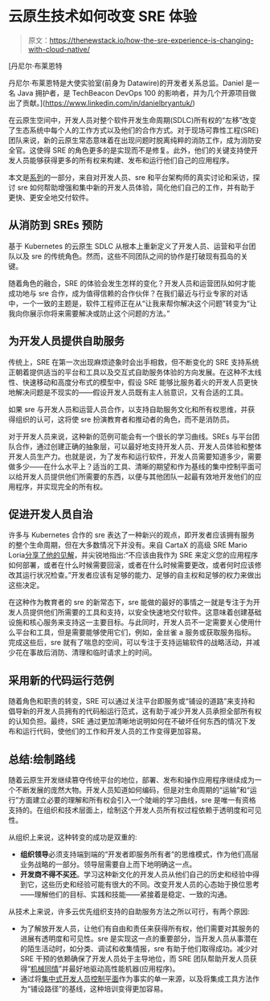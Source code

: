 # 云原生技术如何改变 SRE 体验

> 原文：<https://thenewstack.io/how-the-sre-experience-is-changing-with-cloud-native/>

[](https://www.linkedin.com/in/danielbryantuk/)

 [丹尼尔·布莱恩特

丹尼尔·布莱恩特是大使实验室(前身为 Datawire)的开发者关系总监。Daniel 是一名 Java 拥护者，是 TechBeacon DevOps 100 的影响者，并为几个开源项目做出了贡献。](https://www.linkedin.com/in/danielbryantuk/) [](https://www.linkedin.com/in/danielbryantuk/)

在云原生空间中，开发人员对整个软件开发生命周期(SDLC)所有权的“左移”改变了生态系统中每个人的工作方式以及他们的合作方式。对于现场可靠性工程(SRE)团队来说，新的云原生常态意味着在出现问题时脱离纯粹的消防工作，成为消防安全官。这使得 SRE 的角色更多的是实现而不是修复。此外，他们的关键支持使开发人员能够获得更多的所有权来构建、发布和运行他们自己的应用程序。

本文是[系列](https://thenewstack.io/how-the-developer-experience-is-changing-with-cloud-native/)的一部分，来自对开发人员、sre 和平台架构师的真实讨论和采访，探讨 sre 如何帮助增强和集中新的开发人员体验，简化他们自己的工作，并有助于更快、更安全地交付软件。

## 从消防到 SREs 预防

基于 Kubernetes 的云原生 SDLC 从根本上重新定义了开发人员、运营和平台团队以及 sre 的传统角色。然而，这些不同团队之间的协作是打破现有孤岛的关键。

随着角色的融合，SRE 的体验会发生怎样的变化？开发人员和运营团队如何才能成功地与 sre 合作，成为值得信赖的合作伙伴？在我们最近与行业专家的对话中，一个一致的主题是，软件工程师正在从“让我来帮你解决这个问题”转变为“让我向你展示你将来需要解决或防止这个问题的方法。”

## 为开发人员提供自助服务

传统上，SRE 在第一次出现麻烦迹象时会出手相救，但不断变化的 SRE 支持系统正朝着提供适当的平台和工具以及交互式自助服务体验的方向发展。在这种不太线性、快速移动和高度分布式的模型中，假设 SRE 能够比服务着火的开发人员更快地解决问题是不现实的——假设开发人员既有主人翁意识，又有合适的工具。

如果 sre 与开发人员和运营人员合作，以支持自助服务文化和所有权思维，并获得组织的认可，这将使 sre 扮演教育者和推动者的角色，而不是消防员。

对于开发人员来说，这种新的范例可能会有一个很长的学习曲线。SREs 与平台团队合作，通过创建正确的抽象层，可以最好地支持开发人员、开发人员体验和整体开发人员生产力。也就是说，为了发布和运行软件，开发人员需要知道多少，需要做多少——在什么水平上？适当的工具、清晰的期望和作为基线的集中控制平面可以给开发人员提供他们所需要的东西，以便与其他团队一起最有效地开发他们的应用程序，并实现完全的所有权。

## 促进开发人员自治

许多与 Kubernetes 合作的 sre 表达了一种新兴的观点，即开发者应该拥有服务的整个生命周期，但在大多数情况下并没有。来自 CartaX 的高级 SRE Mario Loria[分享了他的见解](https://www.getambassador.io/developer-control-plane/developer-control-planes-an-experienced-sres-point-of-view/)，并尖锐地指出:“不应该由我作为 SRE 来定义您的应用程序如何部署，或者在什么时候需要回滚，或者在什么时候需要更改，或者何时应该修改其运行状况检查。”开发者应该有足够的能力、足够的自主权和足够的权力来做出这些决定。

在这种作为教育者的 sre 的新常态下，sre 能做的最好的事情之一就是专注于为开发人员提供他们所需要的工具和支持，以安全快速地交付软件。这意味着创建基础设施和核心服务来支持这一主要目标。与此同时，开发人员不一定需要关心使用什么平台和工具，但是需要能够使用它们，例如，金丝雀 a 服务或获取服务指标。完成这些后，sre 就有了喘息的空间，可以专注于支持运输软件的战略活动，并减少花在事故后消防、清理和临时请求上的时间。

## 采用新的代码运行范例

随着角色和职责的转变，SRE 可以通过关注平台即服务或“铺设的道路”来支持和倡导新的开发人员拥有的代码船运行范式，这有助于减少开发人员承担全部所有权的认知负担。最终，SRE 通过更加清晰地说明如何在不破坏任何东西的情况下发布和运行代码，使他们的工作和开发人员的工作变得更加容易。

## 总结:绘制路线

随着云原生开发继续篡夺传统平台的地位，部署、发布和操作应用程序继续成为一个不断发展的庞然大物。开发人员知道如何编码，但是对生命周期的“运输”和“运行”方面建立必要的理解和所有权会引入一个陡峭的学习曲线，sre 是唯一有资格支持的。在组织和技术层面上，绘制这个开发人员所有权过程依赖于透明度和可见性。

从组织上来说，这种转变的成功是双重的:

*   **组织领导**必须支持端到端的“开发者即服务所有者”的思维模式，作为他们高层业务战略的一部分。领导层需要自上而下地明确这一点。
*   **开发商不得不买还**。学习这种新文化的开发人员从他们自己的历史和经验中得到它，这些历史和经验可能有很大的不同。改变开发人员的心态始于换位思考——理解他们的目标、实践和技能——紧接着是稳定、一致的沟通。

从技术上来说，许多云优先组织支持的自助服务方法之所以可行，有两个原因:

*   为了解放开发人员，让他们有自由和责任来获得所有权，他们需要对其服务的进展有透明度和可见性。sre 是实现这一点的重要部分，当开发人员从事潜在的陌生活动时，如分类、调试和收集情报，sre 有助于他们取得成功。减少对 SRE 干预的依赖确保了开发人员处于主导地位，而 SRE 团队帮助开发人员获得“[机械同情](https://dzone.com/articles/mechanical-sympathy)”并最好地驱动高性能机器(应用程序)。
*   通过将[集中式开发人员控制平面](https://www.slideshare.net/dbryant_uk/devxday-kubecon-na-2021-from-kubernetes-to-paas-to-developer-control-planes/24)作为事实的单一来源，以及将集成工具方法作为“铺设路径”的基线，这种培训变得更加容易。

<svg xmlns:xlink="http://www.w3.org/1999/xlink" viewBox="0 0 68 31" version="1.1"><title>Group</title> <desc>Created with Sketch.</desc></svg>